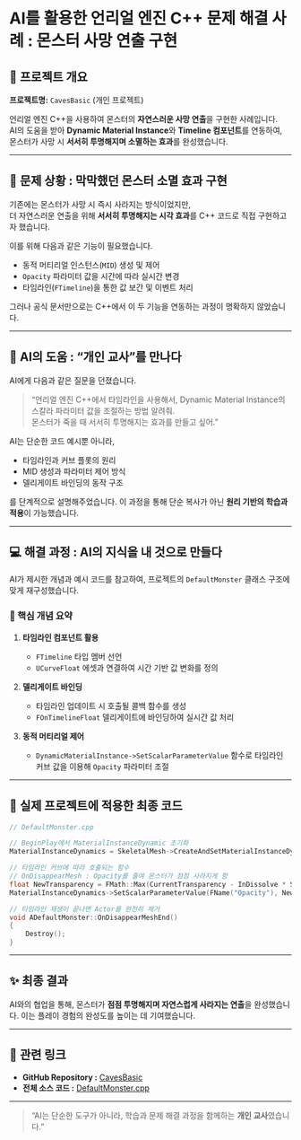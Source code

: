 # AI를 활용한 언리얼 엔진 C++ 문제 해결 사례 : 몬스터 사망 연출 구현

## 📌 프로젝트 개요

**프로젝트명:** `CavesBasic` (개인 프로젝트)

언리얼 엔진 C++을 사용하여 몬스터의 **자연스러운 사망 연출**을 구현한 사례입니다.  
AI의 도움을 받아 **Dynamic Material Instance**와 **Timeline 컴포넌트**를 연동하여,
몬스터가 사망 시 **서서히 투명해지며 소멸하는 효과**를 완성했습니다.

---

## 🎯 문제 상황 : 막막했던 몬스터 소멸 효과 구현

기존에는 몬스터가 사망 시 즉시 사라지는 방식이었지만,  
더 자연스러운 연출을 위해 **서서히 투명해지는 시각 효과**를 C++ 코드로 직접 구현하고자 했습니다.

이를 위해 다음과 같은 기능이 필요했습니다.

* 동적 머티리얼 인스턴스(`MID`) 생성 및 제어
* `Opacity` 파라미터 값을 시간에 따라 실시간 변경
* 타임라인(`FTimeline`)을 통한 값 보간 및 이벤트 처리

그러나 공식 문서만으로는 C++에서 이 두 기능을 연동하는 과정이 명확하지 않았습니다.

---

## 💬 AI의 도움 : “개인 교사”를 만나다

AI에게 다음과 같은 질문을 던졌습니다.

> “언리얼 엔진 C++에서 타임라인을 사용해서, Dynamic Material Instance의 스칼라 파라미터 값을 조절하는 방법 알려줘.  
> 몬스터가 죽을 때 서서히 투명해지는 효과를 만들고 싶어.”

AI는 단순한 코드 예시뿐 아니라,

* 타임라인과 커브 플롯의 원리
* MID 생성과 파라미터 제어 방식
* 델리게이트 바인딩의 동작 구조

를 단계적으로 설명해주었습니다.
이 과정을 통해 단순 복사가 아닌 **원리 기반의 학습과 적용**이 가능했습니다.

---

## 💻 해결 과정 : AI의 지식을 내 것으로 만들다

AI가 제시한 개념과 예시 코드를 참고하여,
프로젝트의 `DefaultMonster` 클래스 구조에 맞게 재구성했습니다.

### 🧩 핵심 개념 요약

1. **타임라인 컴포넌트 활용**

   * `FTimeline` 타입 멤버 선언
   * `UCurveFloat` 에셋과 연결하여 시간 기반 값 변화를 정의

2. **델리게이트 바인딩**

   * 타임라인 업데이트 시 호출될 콜백 함수를 생성
   * `FOnTimelineFloat` 델리게이트에 바인딩하여 실시간 값 처리

3. **동적 머티리얼 제어**

   * `DynamicMaterialInstance->SetScalarParameterValue` 함수로
     타임라인 커브 값을 이용해 `Opacity` 파라미터 조절

---

## 🧱 실제 프로젝트에 적용한 최종 코드

```cpp
// DefaultMonster.cpp

// BeginPlay에서 MaterialInstanceDynamic 초기화
MaterialInstanceDynamics = SkeletalMesh->CreateAndSetMaterialInstanceDynamic(1);

// 타임라인 커브에 따라 호출되는 함수
// OnDisappearMesh : Opacity를 줄여 몬스터가 점점 사라지게 함
float NewTransparency = FMath::Max(CurrentTransparency - InDissolve * SpeedMultiplier, 0.0f);
MaterialInstanceDynamics->SetScalarParameterValue(FName("Opacity"), NewTransparency);

// 타임라인 재생이 끝나면 Actor를 완전히 제거
void ADefaultMonster::OnDisappearMeshEnd()
{
    Destroy();
}
```

---

## ✨ 최종 결과

AI와의 협업을 통해,
몬스터가 **점점 투명해지며 자연스럽게 사라지는 연출**을 완성했습니다.
이는 플레이 경험의 완성도를 높이는 데 기여했습니다.

---

## 🔗 관련 링크

* **GitHub Repository :** [CavesBasic](https://github.com/WJMcode/Project_CavesBasic)
* **전체 소스 코드 :** [DefaultMonster.cpp](https://github.com/WJMcode/Project_CavesBasic/blob/main/Source/CavesBasic/Actors/Monster/DefaultMonster/DefaultMonster.cpp)

---

> “AI는 단순한 도구가 아니라,
> 학습과 문제 해결 과정을 함께하는 **개인 교사**였습니다.”
